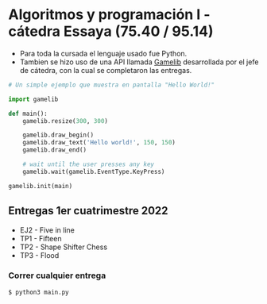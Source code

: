 # Algoritmos y programación I - cátedra Essaya (75.40 / 95.14)

- Para toda la cursada el lenguaje usado fue Python.
- Tambien se hizo uso de una API llamada [Gamelib](https://github.com/dessaya/python-gamelib) desarrollada por el jefe de cátedra, con la cual se completaron las entregas.

```python
# Un simple ejemplo que muestra en pantalla "Hello World!"

import gamelib

def main():
    gamelib.resize(300, 300)

    gamelib.draw_begin()
    gamelib.draw_text('Hello world!', 150, 150)
    gamelib.draw_end()

    # wait until the user presses any key
    gamelib.wait(gamelib.EventType.KeyPress)

gamelib.init(main)
```

## Entregas 1er cuatrimestre 2022
- EJ2 - Five in line
- TP1 - Fifteen
- TP2 - Shape Shifter Chess
- TP3 - Flood

### Correr cualquier entrega
```
$ python3 main.py
```
